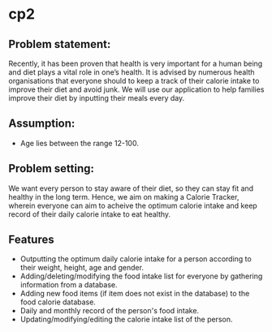 ﻿# cp2

## Problem statement: 
Recently, it has been proven that health is very important for a human being and diet plays a vital role in one’s health. It is advised by numerous health organisations that everyone should to keep a track of their calorie intake to improve their diet and avoid junk. We will use our application to help families improve their diet by inputting their meals every day.

## Assumption: 
* Age lies between the range 12-100.

## Problem setting: 
We want every person to stay aware of their diet, so they can stay fit and healthy in the long term. Hence, we aim on making a Calorie Tracker, wherein everyone can aim to acheive the optimum calorie intake and keep record of their daily calorie intake to eat healthy. 

## Features 
* Outputting the optimum daily calorie intake for a person according to their weight, height, age and gender. 
* Adding/deleting/modifying the food intake list for everyone by gathering information from a database.
* Adding new food items (if item does not exist in the database) to the food calorie database.
* Daily and monthly record of the person's food intake.
* Updating/modifying/editing the calorie intake list of the person.
